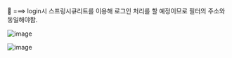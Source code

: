 🔴 ===> login시 스프링시큐리트를 이용해 로그인 처리를 할 예정이므로 필터의 주소와 동일해야함.

![image](https://github.com/user-attachments/assets/837a0aa9-fa0a-452c-a7e1-82178261749e)

![image](https://github.com/user-attachments/assets/edae98d4-b6f8-4a8f-8868-5d21419f8733)
